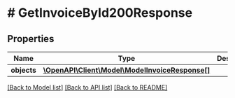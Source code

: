 # # GetInvoiceById200Response

## Properties

Name | Type | Description | Notes
------------ | ------------- | ------------- | -------------
**objects** | [**\OpenAPI\Client\Model\ModelInvoiceResponse[]**](ModelInvoiceResponse.md) |  | [optional]

[[Back to Model list]](../../README.md#models) [[Back to API list]](../../README.md#endpoints) [[Back to README]](../../README.md)
